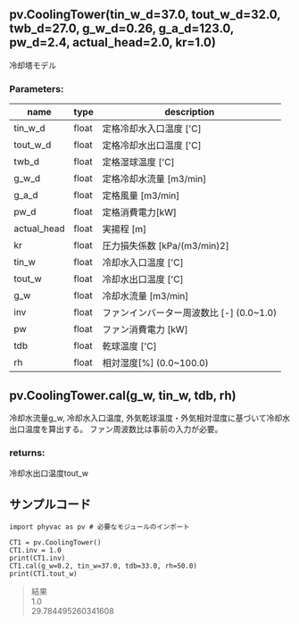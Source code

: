 ## pv.CoolingTower(tin_w_d=37.0, tout_w_d=32.0, twb_d=27.0, g_w_d=0.26, g_a_d=123.0, pw_d=2.4, actual_head=2.0, kr=1.0)
冷却塔モデル
  
### Parameters:
|  name  |  type  | description |
| ---- | ---- | ---- |
|tin_w_d|float|定格冷却水入口温度 ['C]|
|tout_w_d|float|定格冷却水出口温度 ['C]|
|twb_d|float|定格湿球温度 ['C]|
|g_w_d|float|定格冷却水流量 [m3/min]|
|g_a_d|float|定格風量 [m3/min]|
|pw_d|float|定格消費電力[kW]|
|actual_head|float|実揚程 [m]|
|kr|float|圧力損失係数 [kPa/(m3/min)2]|
|tin_w|float|冷却水入口温度 ['C]|
|tout_w|float|冷却水出口温度 ['C]|
|g_w|float|冷却水流量 [m3/min]|
|inv|float|ファンインバーター周波数比 [-] (0.0~1.0)|
|pw|float|ファン消費電力 [kW]|
|tdb|float|乾球温度 ['C]|
|rh|float|相対湿度[%] (0.0~100.0)|
  
## pv.CoolingTower.cal(g_w, tin_w, tdb, rh)
冷却水流量g_w, 冷却水入口温度, 外気乾球温度・外気相対湿度に基づいて冷却水出口温度を算出する。
ファン周波数比は事前の入力が必要。
  
### returns:
冷却水出口温度tout_w
  
## サンプルコード  
```
import phyvac as pv # 必要なモジュールのインポート

CT1 = pv.CoolingTower()
CT1.inv = 1.0
print(CT1.inv)
CT1.cal(g_w=0.2, tin_w=37.0, tdb=33.0, rh=50.0)
print(CT1.tout_w)
```
> 結果  
> 1.0  
> 29.784495260341608  
  
